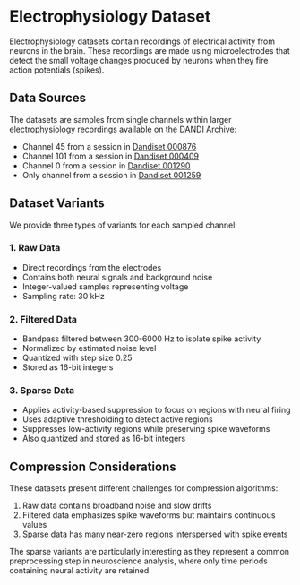 # Electrophysiology Dataset

Electrophysiology datasets contain recordings of electrical activity from neurons in the brain. These recordings are made using microelectrodes that detect the small voltage changes produced by neurons when they fire action potentials (spikes).

## Data Sources

The datasets are samples from single channels within larger electrophysiology recordings available on the DANDI Archive:

- Channel 45 from a session in [Dandiset 000876](https://dandiarchive.org/dandiset/000876)
- Channel 101 from a session in [Dandiset 000409](https://dandiarchive.org/dandiset/000409)
- Channel 0 from a session in [Dandiset 001290](https://dandiarchive.org/dandiset/001290)
- Only channel from a session in [Dandiset 001259](https://dandiarchive.org/dandiset/001259)

## Dataset Variants

We provide three types of variants for each sampled channel:

### 1. Raw Data
- Direct recordings from the electrodes
- Contains both neural signals and background noise
- Integer-valued samples representing voltage
- Sampling rate: 30 kHz

### 2. Filtered Data
- Bandpass filtered between 300-6000 Hz to isolate spike activity
- Normalized by estimated noise level
- Quantized with step size 0.25
- Stored as 16-bit integers

### 3. Sparse Data
- Applies activity-based suppression to focus on regions with neural firing
- Uses adaptive thresholding to detect active regions
- Suppresses low-activity regions while preserving spike waveforms
- Also quantized and stored as 16-bit integers

## Compression Considerations

These datasets present different challenges for compression algorithms:

1. Raw data contains broadband noise and slow drifts
2. Filtered data emphasizes spike waveforms but maintains continuous values
3. Sparse data has many near-zero regions interspersed with spike events

The sparse variants are particularly interesting as they represent a common preprocessing step in neuroscience analysis, where only time periods containing neural activity are retained.
